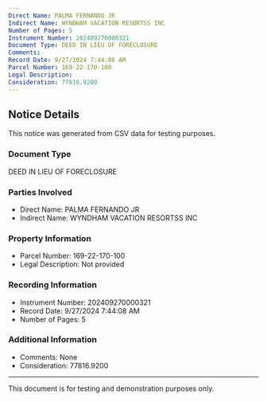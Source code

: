 ```yaml
---
Direct Name: PALMA FERNANDO JR
Indirect Name: WYNDHAM VACATION RESORTSS INC
Number of Pages: 5
Instrument Number: 202409270000321
Document Type: DEED IN LIEU OF FORECLOSURE
Comments: 
Record Date: 9/27/2024 7:44:08 AM
Parcel Number: 169-22-170-100
Legal Description: 
Consideration: 77816.9200
---
```


## Notice Details

This notice was generated from CSV data for testing purposes.

### Document Type
DEED IN LIEU OF FORECLOSURE

### Parties Involved
- Direct Name: PALMA FERNANDO JR
- Indirect Name: WYNDHAM VACATION RESORTSS INC

### Property Information
- Parcel Number: 169-22-170-100
- Legal Description: Not provided

### Recording Information
- Instrument Number: 202409270000321
- Record Date: 9/27/2024 7:44:08 AM
- Number of Pages: 5

### Additional Information
- Comments: None
- Consideration: 77816.9200

---

This document is for testing and demonstration purposes only.
